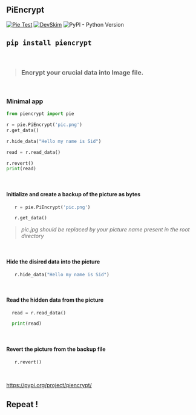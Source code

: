 ## PiEncrypt

[![Pie Test](https://github.com/sid86-dev/PiEncrypt/actions/workflows/python-app.yml/badge.svg)](https://github.com/sid86-dev/PiEncrypt/actions/workflows/python-app.yml)
[![DevSkim](https://github.com/sid86-dev/PiEncrypt/actions/workflows/devskim-analysis.yml/badge.svg)](https://github.com/sid86-dev/PiEncrypt/actions/workflows/devskim-analysis.yml)
![PyPI - Python Version](https://img.shields.io/pypi/pyversions/piencrypt)

 
## `pip install piencrypt`
 

<br>

> ### Encrypt your crucial data into Image file.

<br>

### Minimal app

```python
from piencrypt import pie

r = pie.PiEncrypt('pic.png')
r.get_data()

r.hide_data("Hello my name is Sid")

read = r.read_data()

r.revert()
print(read)
```

<br>

<!-- ### Step 1 -->

 #### Initialize and create a backup of the picture as bytes 
 
 ```python
    r = pie.PiEncrypt('pic.png')

    r.get_data()
```
> *pic.jpg should be replaced by your picture name present in the root directory*

<br>

<!-- ### Step 2 -->

#### Hide the disired data into the picture 
 
 ```python
    r.hide_data("Hello my name is Sid")
```

<br>

<!-- ### Step 3 -->

 #### Read the hidden data from the picture
 
 ```python    
   read = r.read_data()

   print(read)
```
<br>

<!-- ### Step 4 -->

 #### Revert the picture from the backup file
 
 ```python
    r.revert()
```

<br>

https://pypi.org/project/piencrypt/

## Repeat !
